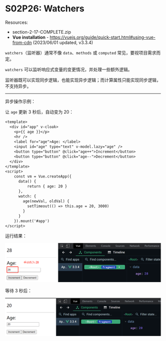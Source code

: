 # S02P26: Watchers

Resources:

- section-2-17-COMPLETE.zip
- **Vue installation** - https://vuejs.org/guide/quick-start.html#using-vue-from-cdn (2023/06/01 updated, v3.3.4)



`watchers`（监听器）通常不像 `data`、`methods` 或 `computed` 常见，要视项目需求而定。

`watchers` 可以监听响应式变量的变更情况，并处理一些额外逻辑。

监听器既可以实现同步逻辑，也能实现异步逻辑；而计算属性只能实现同步逻辑，不支持异步。

---

异步操作示例：

让 `age` 更新 3 秒后，自动变为 20：

```vue
<template>
  <div id="app" v-cloak>
    <p>{{ age }}</p>
    <hr />
    <label for="age">Age: </label>
    <input id="age" type="text" v-model.lazy="age" />
    <button type="button" @click="age++">Increment</button>
    <button type="button" @click="age--">Decrement</button>
  </div>
</template>
<script>
    const vm = Vue.createApp({
      data() {
          return { age: 20 }
      },
      watch: {
        age(newVal, oldVal) {
          setTimeout(() => this.age = 20, 3000)
        }
      }
    }).mount('#app')
</script>
```

运行结果：

![update age to 28](../assets/26-1.png)

等待 3 秒后：

![3s later age resume to 20](../assets/26-2.png)